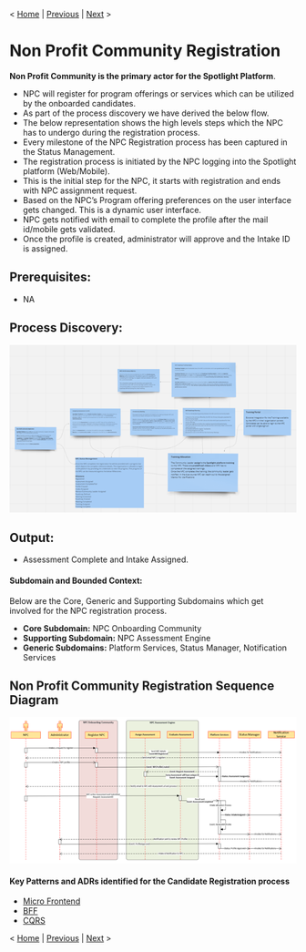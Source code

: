 < [Home](../README.md) | [Previous](./8_Arch_CandidateRoadmapTracker.md) | [Next](./10_Arch_NPCRoadmapTracker.md) >

# Non Profit Community Registration

**Non Profit Community is the primary actor for the Spotlight Platform**.

- NPC will register for program offerings or services which can be utilized by the onboarded candidates.
- As part of the process discovery we have derived the below flow.
- The below representation shows the high levels steps which the NPC has to undergo during the registration process. 
- Every milestone of the NPC Registration process has been captured in the Status Management.
- The registration process is initiated by the NPC logging into the Spotlight platform (Web/Mobile).
- This is the initial step for the NPC, it starts with registration and ends with NPC assignment request.
- Based on the NPC’s Program offering preferences on the user interface gets changed. This is a dynamic user interface.
- NPC gets notified with email to complete the profile after the mail id/mobile gets validated.
- Once the profile is created, administrator will approve and the Intake ID is assigned.

## Prerequisites:
- NA

## Process Discovery:

<p align="center">
  <img src="..//Images/HighlevelstepsandProcessdiscovery.png" />
</p>


## Output:
- Assessment Complete and Intake Assigned.

#### Subdomain and Bounded Context:

Below are the Core, Generic and Supporting Subdomains which get involved for the NPC registration process.

- **Core Subdomain:** NPC Onboarding Community
- **Supporting Subdomain:** NPC Assessment Engine
- **Generic Subdomains:** Platform Services, Status Manager, Notification Services

## Non Profit Community Registration Sequence Diagram

<p align="center">
  <img src="..//Images/Non-ProfitCommunityRegistrationProcess.png" />
</p>


#### Key Patterns and ADRs identified for the Candidate Registration process

- [Micro Frontend](../ADRs/ADR014_MicroFrontend.md)
- [BFF](../ADRs/ADR012_BFF.md)
- [CQRS](../ADRs/ADR013_CQRS.md)

< [Home](../README.md) | [Previous](./8_Arch_CandidateRoadmapTracker.md) | [Next](./10_Arch_NPCRoadmapTracker.md) >
